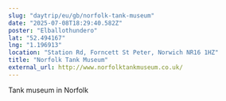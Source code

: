 ```yaml
---
slug: "daytrip/eu/gb/norfolk-tank-museum"
date: "2025-07-08T18:29:40.582Z"
poster: "Elballothundero"
lat: "52.494167"
lng: "1.196913"
location: "Station Rd, Forncett St Peter, Norwich NR16 1HZ"
title: "Norfolk Tank Museum"
external_url: http://www.norfolktankmuseum.co.uk/
---
```

Tank museum in Norfolk
